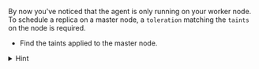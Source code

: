 By now you've noticed that the agent is only running on your worker node. To schedule a replica on a master node, a `toleration` matching the `taints` on the node is required.

* Find the taints applied to the master node.

<details>
<summary>Hint</summary>
`kubectl get nodes` prints a list of all nodes in the cluster. <br/> <br/>

`kubectl describe node <node-name>` prints details about a specific node. 
</details>
